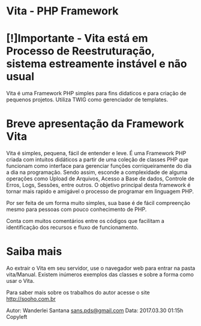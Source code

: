 # Vita - PHP Framework

# [!]Importante - Vita está em Processo de Reestruturação, sistema estreamente instável e não usual

Vita é uma Framework PHP simples para fins didaticos e para criação de pequenos projetos. Utiliza TWIG como gerenciador de templates.

# Breve apresentação da Framework Vita

Vita é simples, pequena, fácil de entender e leve. É uma Framework PHP criada com intuitos didáticos a partir de uma coleção de classes PHP que funcionam como interface para gerenciar funções corriqueiramente do dia a dia na programação. Sendo assim, esconde a complexidade de alguma operações como Upload de Arquivos, Acesso a Base de dados, Controle de Erros, Logs, Sessões, entre outros. 
O objetivo principal desta framework é tornar mais rapido e amigável o processo de programar em linguagem PHP.

Por ser feita de um forma muito simples, sua base é de fácil compreenção mesmo para pessoas com pouco conhecimento de PHP.

Conta com muitos comentários entre os códigos que facilitam a identificação dos recursos e fluxo de funcionamento.

# Saiba mais

Ao extrair o Vita em seu servidor, use o navegador web para entrar na pasta vita/Manual. Existem inúmeros exemplos das classes e sobre a forma como usar o Vita.

Para saber mais sobre os trabalhos do autor acesse o site http://sooho.com.br

Autor: Wanderlei Santana <sans.pds@gmail.com>
Data: 2017.03.30 01:15h
Copyleft